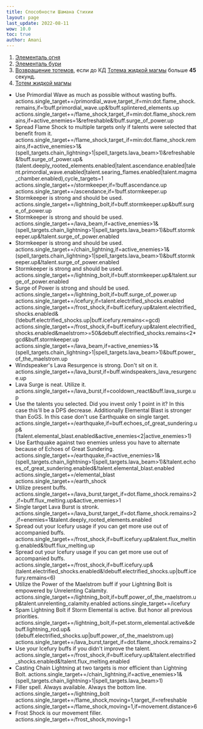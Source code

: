 ```yaml
---
title: Способности Шамана Стихии
layout: page
last_update: 2022-08-11
wow: 10.0
toc: true
author: Amani
---
```



1. [Элементаль огня](https://ru.wowhead.com/spell=198067)
2. [Элементаль бури](https://ru.wowhead.com/spell=192249)
3. [Возвращение тотемов](https://ru.wowhead.com/spell=108285), если до КД [Тотема жидкой магмы](https://ru.wowhead.com/spell=192222) больше **45** секунд.
4. [Тотем жидкой магмы](https://ru.wowhead.com/spell=192222)
* Use Primordial Wave as much as possible without wasting buffs.
actions.single_target+=/primordial_wave,target_if=min:dot.flame_shock.remains,if=!buff.primordial_wave.up&!buff.splintered_elements.up
actions.single_target+=/flame_shock,target_if=min:dot.flame_shock.remains,if=active_enemies=1&refreshable&!buff.surge_of_power.up
* Spread Flame Shock to multiple targets only if talents were selected that benefit from it.
actions.single_target+=/flame_shock,target_if=min:dot.flame_shock.remains,if=active_enemies>1&(spell_targets.chain_lightning>1|spell_targets.lava_beam>1)&refreshable&!buff.surge_of_power.up&(talent.deeply_rooted_elements.enabled|talent.ascendance.enabled|talent.primordial_wave.enabled|talent.searing_flames.enabled|talent.magma_chamber.enabled),cycle_targets=1
actions.single_target+=/stormkeeper,if=!buff.ascendance.up
actions.single_target+=/ascendance,if=!buff.stormkeeper.up
* Stormkeeper is strong and should be used.
actions.single_target+=/lightning_bolt,if=buff.stormkeeper.up&buff.surge_of_power.up
* Stormkeeper is strong and should be used.
actions.single_target+=/lava_beam,if=active_enemies>1&(spell_targets.chain_lightning>1|spell_targets.lava_beam>1)&buff.stormkeeper.up&!talent.surge_of_power.enabled
* Stormkeeper is strong and should be used.
actions.single_target+=/chain_lightning,if=active_enemies>1&(spell_targets.chain_lightning>1|spell_targets.lava_beam>1)&buff.stormkeeper.up&!talent.surge_of_power.enabled
* Stormkeeper is strong and should be used.
actions.single_target+=/lightning_bolt,if=buff.stormkeeper.up&!talent.surge_of_power.enabled
* Surge of Power is strong and should be used.
actions.single_target+=/lightning_bolt,if=buff.surge_of_power.up
actions.single_target+=/icefury,if=talent.electrified_shocks.enabled
actions.single_target+=/frost_shock,if=buff.icefury.up&talent.electrified_shocks.enabled&(!debuff.electrified_shocks.up|buff.icefury.remains<=gcd)
actions.single_target+=/frost_shock,if=buff.icefury.up&talent.electrified_shocks.enabled&maelstrom>=50&debuff.electrified_shocks.remains<2*gcd&buff.stormkeeper.up
actions.single_target+=/lava_beam,if=active_enemies>1&(spell_targets.chain_lightning>1|spell_targets.lava_beam>1)&buff.power_of_the_maelstrom.up
* Windspeaker's Lava Resurgence is strong. Don't sit on it.
actions.single_target+=/lava_burst,if=buff.windspeakers_lava_resurgence.up
* Lava Surge is neat. Utilize it.
actions.single_target+=/lava_burst,if=cooldown_react&buff.lava_surge.up
* Use the talents you selected. Did you invest only 1 point in it? In this case this'll be a DPS decrease. Additionally Elemental Blast is stronger than EoGS. In this case don't use Earthquake on single target.
actions.single_target+=/earthquake,if=buff.echoes_of_great_sundering.up&(!talent.elemental_blast.enabled&active_enemies<2|active_enemies>1)
* Use Earthquake against two enemies unless you have to alternate because of Echoes of Great Sundering.
actions.single_target+=/earthquake,if=active_enemies>1&(spell_targets.chain_lightning>1|spell_targets.lava_beam>1)&!talent.echoes_of_great_sundering.enabled&!talent.elemental_blast.enabled
actions.single_target+=/elemental_blast
actions.single_target+=/earth_shock
* Utilize present buffs.
actions.single_target+=/lava_burst,target_if=dot.flame_shock.remains>2,if=buff.flux_melting.up&active_enemies>1
* Single target Lava Burst is stronk.
actions.single_target+=/lava_burst,target_if=dot.flame_shock.remains>2,if=enemies=1&talent.deeply_rooted_elements.enabled
* Spread out your Icefury usage if you can get more use out of accompanied buffs.
actions.single_target+=/frost_shock,if=buff.icefury.up&talent.flux_melting.enabled&!buff.flux_melting.up
* Spread out your Icefury usage if you can get more use out of accompanied buffs.
actions.single_target+=/frost_shock,if=buff.icefury.up&(talent.electrified_shocks.enabled&!debuff.electrified_shocks.up|buff.icefury.remains<6)
* Utilize the Power of the Maelstrom buff if your Lightning Bolt is empowered by Unrelenting Calamity.
actions.single_target+=/lightning_bolt,if=buff.power_of_the_maelstrom.up&talent.unrelenting_calamity.enabled
actions.single_target+=/icefury
* Spam Lightning Bolt if Storm Elemental is active. But honor all previous priorities.
actions.single_target+=/lightning_bolt,if=pet.storm_elemental.active&debuff.lightning_rod.up&(debuff.electrified_shocks.up|buff.power_of_the_maelstrom.up)
actions.single_target+=/lava_burst,target_if=dot.flame_shock.remains>2
* Use your Icefury buffs if you didn't improve the talent.
actions.single_target+=/frost_shock,if=buff.icefury.up&!talent.electrified_shocks.enabled&!talent.flux_melting.enabled
* Casting Chain Lightning at two targets is mor efficient than Lightning Bolt.
actions.single_target+=/chain_lightning,if=active_enemies>1&(spell_targets.chain_lightning>1|spell_targets.lava_beam>1)
* Filler spell. Always available. Always the bottom line.
actions.single_target+=/lightning_bolt
actions.single_target+=/flame_shock,moving=1,target_if=refreshable
actions.single_target+=/flame_shock,moving=1,if=movement.distance>6
* Frost Shock is our movement filler.
actions.single_target+=/frost_shock,moving=1
